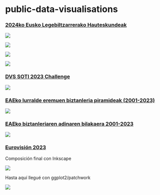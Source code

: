 # public-data-visualisations


### [2024ko Eusko Legebiltzarrerako Hauteskundeak](https://github.com/mikelmadina/public-data-visualisations/tree/main/2024-04-22-EAE_Hauteskundeak)

![](2024-04-22-EAE_Hauteskundeak/mapa.png)

![](2024-04-22-EAE_Hauteskundeak/mapa_alderdika.png)

![](2024-04-22-EAE_Hauteskundeak/espektroa.png)

![](2024-04-22-EAE_Hauteskundeak/espektroa_naziotasuna.png)

### [DVS SOTI 2023 Challenge](https://github.com/mikelmadina/public-data-visualisations/tree/main/2024-03-DVS-survey)

![](2024-03-DVS-survey/composicion.png)

### [EAEko lurralde eremuen biztanleria piramideak (2001-2023)](https://github.com/mikelmadina/public-data-visualisations/tree/main/2024-01_Piramideak)

![](2024-01_Piramideak/udalak/png/Gipuzkoa_Donostialdea_01_Donostia_A4.png)

### [EAEko biztanleriaren adinaren bilakaera 2001-2023](https://github.com/mikelmadina/public-data-visualisations/tree/main/2023-11_Populazioa)

![](2023-11_Populazioa/pir_eae.png)

### [Eurovisión 2023](https://github.com/mikelmadina/public-data-visualisations/tree/main/2023-05_Eurovision)

Composición final con Inkscape

![](2023-05_Eurovision/eurovision_2023.png)

Hasta aquí llegué con ggplot2/patchwork

![](2023-05_Eurovision/baseA2.png)
